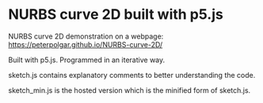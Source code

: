 # NURBS curve 2D built with p5.js
NURBS curve 2D demonstration on a webpage: https://peterpolgar.github.io/NURBS-curve-2D/

Built with p5.js. Programmed in an iterative way.

sketch.js contains explanatory comments to better understanding the code.

sketch_min.js is the hosted version which is the minified form of sketch.js.
